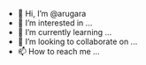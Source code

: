 - 👋 Hi, I’m @arugara
- 👀 I’m interested in ...
- 🌱 I’m currently learning ...
- 💞️ I’m looking to collaborate on ...
- 📫 How to reach me ...

<!---
arugara/arugara is a ✨ special ✨ repository because its `README.md` (this file) appears on your GitHub profile.
You can click the Preview link to take a look at your changes.
--->

